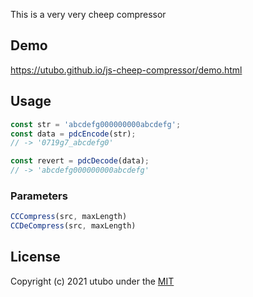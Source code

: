 This is a very very cheep compressor

## Demo
https://utubo.github.io/js-cheep-compressor/demo.html

## Usage
```javascript
const str = 'abcdefg000000000abcdefg';
const data = pdcEncode(str);
// -> '0719g7_abcdefg0'

const revert = pdcDecode(data);
// -> 'abcdefg000000000abcdefg'
```

### Parameters
```javascript
CCCompress(src, maxLength)
CCDeCompress(src, maxLength)
```

## License
Copyright (c) 2021 utubo under the [MIT](https://opensource.org/licenses/mit-license.php)

